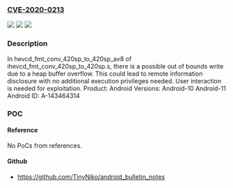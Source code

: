 ### [CVE-2020-0213](https://cve.mitre.org/cgi-bin/cvename.cgi?name=CVE-2020-0213)
![](https://img.shields.io/static/v1?label=Product&message=Android&color=blue)
![](https://img.shields.io/static/v1?label=Version&message=n%2Fa&color=blue)
![](https://img.shields.io/static/v1?label=Vulnerability&message=Remote%20code%20execution&color=brighgreen)

### Description

In hevcd_fmt_conv_420sp_to_420sp_av8 of ihevcd_fmt_conv_420sp_to_420sp.s, there is a possible out of bounds write due to a heap buffer overflow. This could lead to remote information disclosure with no additional execution privileges needed. User interaction is needed for exploitation. Product: Android Versions: Android-10 Android-11 Android ID: A-143464314

### POC

#### Reference
No PoCs from references.

#### Github
- https://github.com/TinyNiko/android_bulletin_notes

